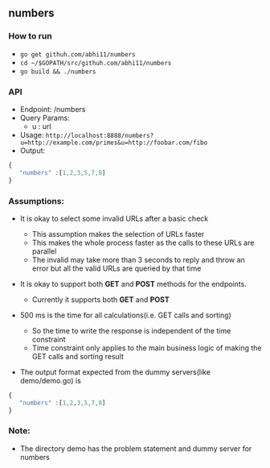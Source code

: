 ## numbers

### How to run
* `go get githuh.com/abhi11/numbers`
* `cd ~/$GOPATH/src/githuh.com/abhi11/numbers`
* `go build && ./numbers`

### API
* Endpoint: /numbers
* Query Params:
  - u : url
* Usage: `http://localhost:8888/numbers?u=http://example.com/primes&u=http://foobar.com/fibo`
* Output:
```javascript
{
   "numbers" :[1,2,3,5,7,8]
}
```

### Assumptions:
* It is okay to select some invalid URLs after a basic check
  - This assumption makes the selection of URLs faster
  - This makes the whole process faster as the calls to these URLs are parallel
  - The invalid may take more than 3 seconds to reply and throw an error but all the valid URLs are queried by that time

* It is okay to support both **GET** and **POST** methods for the endpoints.
  - Currently it supports both **GET** and **POST**

* 500 ms is the time for all calculations(i.e. GET calls and sorting)
  - So the time to write the response is independent of the time constraint
  - Time constraint only applies to the main business logic of making the GET calls and sorting result

* The output format expected from the dummy servers(like demo/demo.go) is
```javascript
{
   "numbers" :[1,2,3,5,7,8]
}
```

### Note:
* The directory demo has the problem statement and dummy server for numbers

